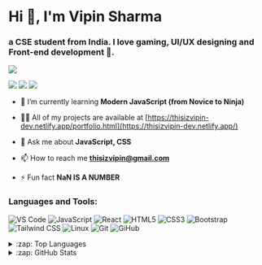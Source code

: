 # Hi 👋, I'm Vipin Sharma
### a CSE student from India. I love gaming, UI/UX designing and Front-end development 🤩.
![](https://komarev.com/ghpvc/?username=thisizvipin&style=flat-square)

[<img src="https://img.shields.io/badge/@thisizvipin%20-%231DA1F2.svg?&style=for-the-badge&logo=Twitter&logoColor=white"/>](https://twitter.com/thisizvipin)
[<img src="https://img.shields.io/badge/thisizvipin%20-%230077B5.svg?&style=for-the-badge&logo=linkedin&logoColor=white"/>](https://linkedin.com/in/thisizvipin)
[<img src="https://img.shields.io/badge/thisizvipin%20-%23E4405F.svg?&style=for-the-badge&logo=Instagram&logoColor=white"/>](https://instagram.com/thisizvipin)

- 🌱 I’m currently learning **Modern JavaScript (from Novice to Ninja)**

- 👨‍💻 All of my projects are available at [https://thisizvipin-dev.netlify.app/portfolio.html](https://thisizvipin-dev.netlify.app/)

- 💬 Ask me about **JavaScript, CSS**

- 📫 How to reach me **thisizvipin@gmail.com**

- ⚡ Fun fact **NaN IS A NUMBER**


<h3 align="left">Languages and Tools:</h3>
<p align="left">

![VS Code](https://img.shields.io/badge/-VS%20Code-007ACC?style=for-the-badge&logo=Visual%20Studio%20Code&logoColor=white)
![JavaScript](https://img.shields.io/badge/-JavaScript-F7DF1E?style=for-the-badge&logo=JavaScript&logoColor=black)
![React](https://img.shields.io/badge/-React-61DAFB?style=for-the-badge&logo=React&logoColor=black)
![HTML5](https://img.shields.io/badge/-HTML5-E34F26?style=for-the-badge&logo=HTML5&logoColor=white)
![CSS3](https://img.shields.io/badge/-CSS3-1572B6?style=for-the-badge&logo=CSS3&logoColor=white)
![Bootstrap](https://img.shields.io/badge/-BOOTSTRAP-563D7C?style=for-the-badge&logo=Bootstrap&logoColor=white)
![Tailwind CSS](https://img.shields.io/badge/-Tailwind%20CSS-38B2AC?style=for-the-badge&logo=Tailwind%20CSS&logoColor=white)
![Linux](https://img.shields.io/badge/-Linux-FCC624?style=for-the-badge&logo=Linux&logoColor=black)
![Git](https://img.shields.io/badge/-GIt-F05032?style=for-the-badge&logo=Git&logoColor=white)
![GiHub](https://img.shields.io/badge/-GItHUb-181717?style=for-the-badge&logo=GitHub&logoColor=white)
</p>
<details>
  <summary>:zap: Top Languages</summary>
  <img src="https://github-readme-stats.vercel.app/api/top-langs/?username=thisizvipin&layout=compact" alt="thisizvipin" />
  
</details>

<details>
  <summary>:zap: GitHub Stats</summary>
  <img align="left" src="https://github-readme-stats.vercel.app/api?username=thisizvipin&show_icons=true" alt="thisizvipin" />
</details>
